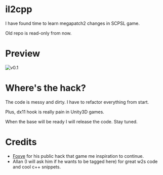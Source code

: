 
# il2cpp

I have found time to learn megapatch2 changes in SCPSL game.

Old repo is read-only from now.

# Preview

![v0.1](scpsl.gif)

# Where's the hack?

The code is messy and dirty. I have to refactor everything from start.

Plus, dx11 hook is really pain in Unity3D games.

When the base will be ready I will release the code. Stay tuned.

# Credits

* [Foxye](https://github.com/EquiFox) for his public hack that game me inspiration to continue.
* Allan (I will ask him if he wants to be tagged here) for great w2s code and cool c++ snippets.
